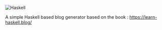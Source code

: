 
![Haskell](https://img.shields.io/badge/language-Haskell-purple)

A simple Haskell based blog generator based on the book : https://learn-haskell.blog/
